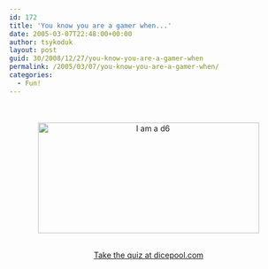```yaml
---
id: 172
title: 'You know you are a gamer when...'
date: 2005-03-07T22:48:00+00:00
author: tsykoduk
layout: post
guid: 30/2008/12/27/you-know-you-are-a-gamer-when
permalink: /2005/03/07/you-know-you-are-a-gamer-when/
categories:
  - Fun!
---
```

<center><a href="http://dicepool.com/catalog/quiz.php"><br /><br /><img src="http://dicepool.com/catalog/images/splats/boring.jpg" height="200px" width="400px" alt="I am a d6"/></a><br /><br /><p><a href="http://dicepool.com/catalog/quiz.php">Take the quiz at dicepool.com</a></p></center>